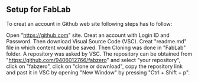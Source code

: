 ## Setup for FabLab 

To creat an account in Github web site following steps has to follow:

Open "https://github.com" site.
Creat an account with Login ID and Password.
Then download Visual Source Code (VSC).
Creat "readme.md" file in which content would be saved.
Then Cloning was done in "FabLab" folder. A repository was asked by VSC. The repository can be obtained from "https://github.com/9406012766/fabzero" and select "your repository", click on "fabzero", click on "clone or download", copy the repository link and past it in VSC by opening "New Window" by pressing "Ctrl + Shift + p".
